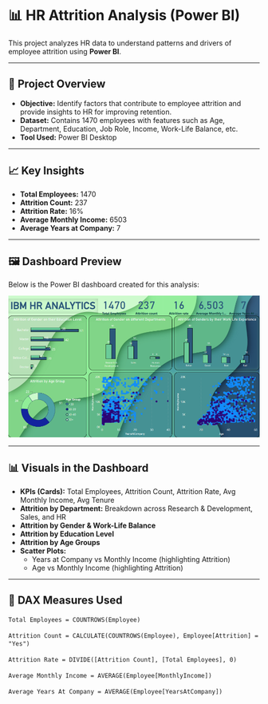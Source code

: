 # 📊 HR Attrition Analysis (Power BI)

This project analyzes HR data to understand patterns and drivers of employee attrition using **Power BI**.

---

## 🚀 Project Overview
- **Objective:** Identify factors that contribute to employee attrition and provide insights to HR for improving retention.
- **Dataset:** Contains 1470 employees with features such as Age, Department, Education, Job Role, Income, Work-Life Balance, etc.
- **Tool Used:** Power BI Desktop

---

## 📈 Key Insights
- **Total Employees:** 1470  
- **Attrition Count:** 237  
- **Attrition Rate:** 16%  
- **Average Monthly Income:** 6503  
- **Average Years at Company:** 7  

---

## 🖼️ Dashboard Preview
Below is the Power BI dashboard created for this analysis:

![HR Dashboard](https://github.com/Gagan-Kumar-Profile/IBM-HR-DATASET-ANALYSIS-POWER-BI/blob/main/HR%20analysis.png)



---

## 📊 Visuals in the Dashboard
- **KPIs (Cards):** Total Employees, Attrition Count, Attrition Rate, Avg Monthly Income, Avg Tenure  
- **Attrition by Department:** Breakdown across Research & Development, Sales, and HR  
- **Attrition by Gender & Work-Life Balance**  
- **Attrition by Education Level**  
- **Attrition by Age Groups**  
- **Scatter Plots:**  
  - Years at Company vs Monthly Income (highlighting Attrition)  
  - Age vs Monthly Income (highlighting Attrition)  

---

## 🧮 DAX Measures Used
```DAX
Total Employees = COUNTROWS(Employee)

Attrition Count = CALCULATE(COUNTROWS(Employee), Employee[Attrition] = "Yes")

Attrition Rate = DIVIDE([Attrition Count], [Total Employees], 0)

Average Monthly Income = AVERAGE(Employee[MonthlyIncome])

Average Years At Company = AVERAGE(Employee[YearsAtCompany])
